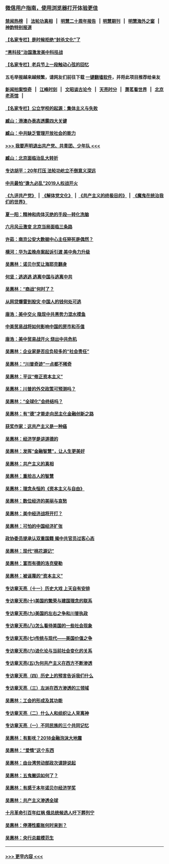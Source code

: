 ### [微信用户指南，使用浏览器打开体验更佳](https://github.com/gfw-breaker/banned-news1/blob/master/indexes/wechat-guide.md?t=0)
#### [禁闻热榜](热点新闻.md?t=0)  &nbsp;&nbsp;|&nbsp;&nbsp; [法轮功真相](https://github.com/gfw-breaker/truth/blob/master/README.md?t=0) &nbsp;&nbsp;|&nbsp;&nbsp; [明慧二十周年报告](https://github.com/gfw-breaker/mh-reports/blob/master/README.md?t=0) &nbsp;&nbsp;|&nbsp;&nbsp;[明慧期刊](https://github.com/gfw-breaker/mh-qikan) &nbsp;&nbsp;|&nbsp;&nbsp; [明慧海外之窗](https://github.com/gfw-breaker/mh-news/blob/master/README.md?t=0) &nbsp;&nbsp;|&nbsp;&nbsp; [神韵特别报道](https://github.com/gfw-breaker/mh-news/blob/master/shenyun.md?t=0)
#### [【名家专栏】是时候拒绝“封杀文化”了](../pages/nsc423/n11814093.md?t=02170311) 
#### [“黑科技”治国激发美中科技战](../pages/nsc423/n11638056.md?t=02170311) 
#### [【名家专栏】老兵节上一段触动心弦的回忆](../pages/nsc423/n11646016.md?t=02170311) 
#### 五毛举报越来越频繁，请网友们前往下载 [一键翻墙软件](https://github.com/gfw-breaker/ssr-accounts)，并将此项目推荐给亲友
#### [新闻拍案惊奇](https://github.com/gfw-breaker/banned-news1/blob/master/pages/link4.md) &nbsp;&nbsp;|&nbsp;&nbsp; [江峰时刻](https://github.com/gfw-breaker/banned-news1/blob/master/pages/link4.md) &nbsp;&nbsp;|&nbsp;&nbsp; [文昭谈古论今](https://github.com/gfw-breaker/banned-news1/blob/master/pages/link4.md) &nbsp;&nbsp;|&nbsp;&nbsp; [天亮时分](https://github.com/gfw-breaker/banned-news1/blob/master/pages/link4.md) &nbsp;&nbsp;|&nbsp;&nbsp; [萧茗看世界](https://github.com/gfw-breaker/banned-news1/blob/master/pages/link4.md) &nbsp;&nbsp;|&nbsp;&nbsp; [北京老茶馆](https://github.com/gfw-breaker/banned-news1/blob/master/pages/link4.md) &nbsp;&nbsp;|&nbsp;&nbsp; 
#### [【名家专栏】公立学校的起源：集体主义与失败](../pages/nsc423/n11601833.md?t=02170311) 
#### [臧山：港澳办表态透露四大关键](../pages/nsc423/n11421628.md?t=02170311) 
#### [臧山：中共缺乏管理开放社会的能力](../pages/nsc423/n11407457.md?t=02170311) 
#### [>>> 我要声明退出共产党、共青团、少年队 <<<](https://github.com/begood0513/goodnews/blob/master/quit/letter.md) 
#### [臧山：北京面临治乱大转折](../pages/nsc423/n11406895.md?t=02170311) 
#### [专访胡平：20年打压 法轮功屹立不倒意义深远](../pages/nsc423/n11398800.md?t=02170311) 
#### [中共最怕“逢九必乱”2019人权战开火](../pages/nsc423/n11385248.md?t=02170311) 
#### [《九评共产党》](https://github.com/begood0513/9ping.md/blob/master/README.md) &nbsp;|&nbsp; [《解体党文化》](../../../../jtdwh.md/blob/master/README.md)  &nbsp;|&nbsp; [《共产主义的终极目的》](../../../../gczydzjmd.md/blob/master/README.md) &nbsp;|&nbsp; [《魔鬼在统治我们的世界》](../../../../mgztzwmdsj.md/blob/master/README.md) 
#### [夏一阳：精神和肉体灭绝的手段—转化洗脑](../pages/nsc423/n11368250.md?t=02170311) 
#### [六月风云激变 北京当局面临三条路](../pages/nsc423/n11313668.md?t=02170311) 
#### [许茹：南京公安大数据中心主任猝死是偶然？](../pages/nsc423/n11064744.md?t=02170311) 
#### [横河：华为孟晚舟案起诉引渡 美中角力升级](../pages/nsc423/n11027230.md?t=02170311) 
#### [吴惠林：诺贝尔奖让海耶克翻身](../pages/nsc423/n10890049.md?t=02170311) 
#### [何坚：逃逃逃 逃离中国与逃离中共](../pages/nsc423/n10592891.md?t=02170311) 
#### [吴惠林：“商战”何时了？](../pages/nsc423/n10573558.md?t=02170311) 
#### [从网贷爆雷到股灾 中国人的钱何处可逃](../pages/nsc423/n10572800.md?t=02170311) 
#### [唐浩：美中交火 隐现中共黑势力混水摸鱼](../pages/nsc423/n10544040.md?t=02170311) 
#### [中美贸易战将如何影响中国的房市和币值](../pages/nsc423/n10543697.md?t=02170311) 
#### [唐浩：美中贸易战开火 烧出中共危机](../pages/nsc423/n10540126.md?t=02170311) 
#### [吴惠林：企业家是否应负较多的“社会责任”](../pages/nsc423/n10535022.md?t=02170311) 
#### [吴惠林：“川普奇迹”一点都不稀奇](../pages/nsc423/n10512808.md?t=02170311) 
#### [吴惠林：平议“修正资本主义”](../pages/nsc423/n10495724.md?t=02170311) 
#### [吴惠林：川普的外交政策可预测吗？](../pages/nsc423/n10462387.md?t=02170311) 
#### [吴惠林：“全球化”会终结吗？](../pages/nsc423/n10452838.md?t=02170311) 
#### [吴惠林：有“德”才能走向民主化金融创新之路](../pages/nsc423/n10432292.md?t=02170311) 
#### [获奖作家：这共产主义是一种癌](../pages/nsc423/n10431541.md?t=02170311) 
#### [吴惠林：经济学是讲道德的](../pages/nsc423/n10398014.md?t=02170311) 
#### [吴惠林：发挥“金融智慧”，让人生更美好](../pages/nsc423/n10375019.md?t=02170311) 
#### [吴惠林：共产主义的真相](../pages/nsc423/n10351394.md?t=02170311) 
#### [吴惠林：重拾古人的智慧](../pages/nsc423/n10337691.md?t=02170311) 
#### [吴惠林：理念永恒的《资本主义与自由》](../pages/nsc423/n10316274.md?t=02170311) 
#### [吴惠林：数位经济的美丽与哀愁](../pages/nsc423/n10292946.md?t=02170311) 
#### [吴惠林：美中经济战将开打？](../pages/nsc423/n10258825.md?t=02170311) 
#### [吴惠林：可怕的中国经济扩张](../pages/nsc423/n10219147.md?t=02170311) 
#### [政协委员提承认双重国籍 揭中共官员过客心态](../pages/nsc423/n10208809.md?t=02170311) 
#### [吴惠林：现代“桃花源记”](../pages/nsc423/n10185234.md?t=02170311) 
#### [吴惠林：富而有德的洛克斐勒](../pages/nsc423/n10142264.md?t=02170311) 
#### [吴惠林：被诬蔑的“资本主义”](../pages/nsc423/n10124816.md?t=02170311) 
#### [专访章天亮（十一）历史大戏 上天自有安排](../pages/nsc423/n10094905.md?t=02170311) 
#### [专访章天亮(十)美国的繁荣与建国理念的联系](../pages/nsc423/n10094899.md?t=02170311) 
#### [专访章天亮(九)美国的左右之争和川普执政](../pages/nsc423/n10094889.md?t=02170311) 
#### [专访章天亮(八)怎么看待美国的一些社会现象](../pages/nsc423/n10094857.md?t=02170311) 
#### [专访章天亮(七)传统与现代——美国价值之争](../pages/nsc423/n10093140.md?t=02170311) 
#### [专访章天亮(六)进化论与当前社会变化的关系](../pages/nsc423/n10092036.md?t=02170311) 
#### [专访章天亮(五)为何共产主义在西方不断渗透](../pages/nsc423/n10083620.md?t=02170311) 
#### [专访章天亮（四）历史上的预言告诉我们什么](../pages/nsc423/n10083606.md?t=02170311) 
#### [专访章天亮（三）左派在西方渗透的三领域](../pages/nsc423/n10081115.md?t=02170311) 
#### [吴惠林：工会的形成及其功能](../pages/nsc423/n10080633.md?t=02170311) 
#### [专访章天亮（二）什么人和组织让人背离神](../pages/nsc423/n10076637.md?t=02170311) 
#### [专访章天亮（一）不同民族的三个共同记忆](../pages/nsc423/n10074188.md?t=02170311) 
#### [吴惠林：有影呒？2018金融泡沫大地震](../pages/nsc423/n10040534.md?t=02170311) 
#### [吴惠林：“爱情”这个东西](../pages/nsc423/n10019423.md?t=02170311) 
#### [吴惠林：由台湾劳动部政次请辞说起](../pages/nsc423/n9979679.md?t=02170311) 
#### [吴惠林：五鬼搬运如何了？](../pages/nsc423/n9925338.md?t=02170311) 
#### [吴惠林：有感于本年诺贝尔经济学奖](../pages/nsc423/n9871883.md?t=02170311) 
#### [吴惠林：共产主义渗透全球](../pages/nsc423/n9812748.md?t=02170311) 
#### [十月革命引百年红祸 俄总统候选人吁下葬列宁](../pages/nsc423/n9810182.md?t=02170311) 
#### [吴惠林：停滞性膨胀何时来到？](../pages/nsc423/n9764136.md?t=02170311) 
#### [吴惠林：央行总裁模范生](../pages/nsc423/n9728134.md?t=02170311) 

----
#### [ >>> 更早内容 <<< ](../indexes/nsc423-earlier.md)
